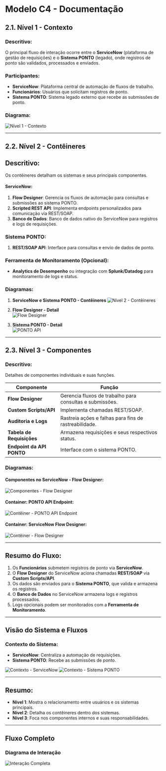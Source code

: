 # Modelo C4 - Documentação

## 2.1. Nível 1 - Contexto
### Descritivo:
O principal fluxo de interação ocorre entre o **ServiceNow** (plataforma de gestão de requisições) e o **Sistema PONTO** (legado), onde registros de ponto são validados, processados e enviados.

### Participantes:
- **ServiceNow**: Plataforma central de automação de fluxos de trabalho.
- **Funcionários**: Usuários que solicitam registros de ponto.
- **Sistema PONTO**: Sistema legado externo que recebe as submissões de ponto.

### Diagrama:
![Nível 1 - Contexto](img/01-C4Model-Context-pt.png)

---

## 2.2. Nível 2 - Contêineres
## Descritivo:
Os contêineres detalham os sistemas e seus principais componentes.

#### **ServiceNow**:
1. **Flow Designer**: Gerencia os fluxos de automação para consultas e submissões ao sistema PONTO.
2. **Scripted REST API**: Implementa endpoints personalizados para comunicação via REST/SOAP.
3. **Banco de Dados**: Banco de dados nativo do ServiceNow para registros e logs de requisições.

### Sistema PONTO:
1. **REST/SOAP API**: Interface para consultas e envio de dados de ponto.

### Ferramenta de Monitoramento (Opcional):
- **Analytics de Desempenho** ou integração com **Splunk/Datadog** para monitoramento de logs e status.

### Diagramas:
1. **ServiceNow e Sistema PONTO - Contêineres**
![Nível 2 - Contêineres](img/01-C4Model-Containers-pt.png)

2. **Flow Designer - Detail**  
![Flow Designer](img/01-C4Model-Components-Container-02-pt.png)

3. **Sistema PONTO - Detail**  
![PONTO API](img/01-C4Model-Components-Container-pt.png)

---

## 2.3. Nível 3 - Componentes

### Descritivo:
Detalhes de componentes individuais e suas funções.

| **Componente**            | **Função**                                         |
|----------------------------|--------------------------------------------------|
| **Flow Designer**          | Gerencia fluxos de trabalho para consultas e submissões. |
| **Custom Scripts/API**     | Implementa chamadas REST/SOAP.                   |
| **Auditoria e Logs**       | Rastreia ações e falhas para fins de rastreabilidade. |
| **Tabela de Requisições**  | Armazena requisições e seus respectivos status.  |
| **Endpoint da API PONTO**  | Interface com o sistema PONTO.                   |

### Diagramas:
#### Componentes no ServiceNow - Flow Designer:
![Componentes - Flow Designer](img/01-C4Model-Components-pt.png)

#### Container: PONTO API Endpoint:
![Contêiner - PONTO API Endpoint](img/01-C4Model-Components-Container-pt.png)

#### Container: ServiceNow Flow Designer:
![Contêiner - Flow Designer](img/01-C4Model-Components-Container-02-pt.png)

---

## Resumo do Fluxo:
1. Os **Funcionários** submetem registros de ponto via **ServiceNow**.
2. O **Flow Designer** do ServiceNow aciona chamadas **REST/SOAP** via **Custom Scripts/API**.
3. Os dados são enviados para o **Sistema PONTO**, que valida e armazena os registros.
4. O **Banco de Dados** no ServiceNow armazena logs e registros processados.
5. Logs opcionais podem ser monitorados com a **Ferramenta de Monitoramento**.

---

## Visão do Sistema e Fluxos
### Contexto do Sistema:
- **ServiceNow**: Centraliza a automação de requisições.
- **Sistema PONTO**: Recebe as submissões de ponto.

![Contexto - ServiceNow](img/01-C4Model-Components-SystemContext-pt.png)
![Contexto - Sistema PONTO](img/01-C4Model-Components-SystemContext-02-pt.png)

---

## Resumo:
- **Nível 1**: Mostra o relacionamento entre usuários e os sistemas principais.
- **Nível 2**: Detalha os contêineres dentro dos sistemas.
- **Nível 3**: Foca nos componentes internos e suas responsabilidades.

---

## Fluxo Completo
### Diagrama de Interação
![Interação Completa](img/01-C4Model-Components-SoftwareSystem-pt.png)
